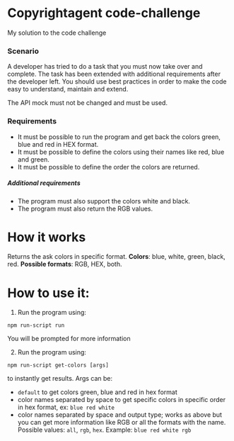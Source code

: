 # Copyrightagent code-challenge
My solution to the code challenge

### Scenario
A developer has tried to do a task that you must now take over and complete.
The task has been extended with additional requirements after the developer left.
You should use best practices in order to make the code easy to understand, maintain and extend.

The API mock must not be changed and must be used.

### Requirements
- It must be possible to run the program and get back the colors green, blue and red in HEX format.
- It must be possible to define the colors using their names like red, blue and green.
- It must be possible to define the order the colors are returned.
##### Additional requirements
- The program must also support the colors white and black.
- The program must also return the RGB values.

# How it works
Returns the ask colors in specific format.
**Colors**: blue, white, green, black, red.
**Possible formats**: RGB, HEX, both. 

# How to use it:
1. Run the program using:
```
npm run-script run
```
You will be prompted for more information

2. Run the program using:
```
npm run-script get-colors [args]
```
to instantly get results. 
Args can be:
- `default` to get colors green, blue and red in hex format
- color names separated by space to get specific colors in specific order in hex format, ex: `blue red white`
- color names separated by space and output type; works as above but you can get more information like RGB or all the formats with the name. Possible values: `all`, `rgb`, `hex`. Example: `blue red white rgb`
